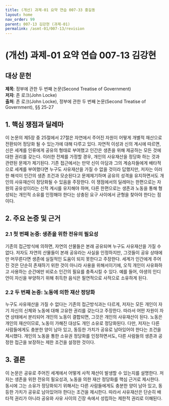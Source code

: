 ```yaml
---
title: (개선) 과제-01 요약 연습 007-33 홍길동
layout: home
nav_order: 99
parent: 007-13 김강현 (과제-01)
permalink: /asmt-01/007-13/revision
---
```


# (개선) 과제-01 요약 연습 007-13 김강현


## 대상 문헌
**제목**: 정부에 관한 두 번째 논문(Second Treatise of Government)  
**저자**: 존 로크(John Locke)  
**출처**: 존 로크(John Locke), 정부에 관한 두 번째 논문(Second Treatise of Government), §§ 25-27  

## 1. 핵심 쟁점과 딜레마  
이 논문의 제5장 중 25절에서 27절은 자연에서 주어진 자원이 어떻게 개별적 재산으로 전환되어 정당화 될 수 있는가에 대해 다루고 있다. 자연적 이성과 신의 계시에 따르면, 신은 세계를 인류에게 공유의 형태로 부여했고 인간은 생존을 위해 제공하는 모든 것에 대한 권리를 갖는다. 이러한 전제를 가정할 경우, 개인의 사유재산을 정당화 하는 것과 관련된 문제가 제기된다. 기존 접근에서는 만약 신이 아담과 그의 계승자들에게 배타적으로 세계를 부여했다면 누구도 사유재산을 가질 수 없을 것이라 답했지만, 저자는 이러한 해석이 인간의 생존 조건과 모순된다고 문제제기하며 공유의 성격을 유지하면서도 개인의 사유재산이 정당화될 수 있음을 주장한다. 이 쟁점에서의 딜레마는 한편으로는 자원의 공유성이라는 신적 계시를 유지해야 하며, 다른 한편으로는 생존과 노동을 통해 형성되는 개인적 소유를 인정해야 한다는 상충된 요구 사이에서 균형을 찾아야 한다는 점이다.

## 2. 주요 논증 및 근거  

### 2.1 첫 번째 논증: 생존을 위한 전유의 필요성  
기존의 접근방식에 의하면, 자연의 산물들은 본래 공유되며 누구도 사유재산을 가질 수 없다. 저자도 자연의 산물들이 본래 공유라는 사실을 인정하지만, 그것들이 공유 상태에만 머무른다면 생존에 실질적인 도움이 되지 못한다고 주장한다. 세계가 인간에게 주어진 것은 단순히 존재하기 위한 것이 아니라 사용을 위해서이기에, 오직 개인이 사유화하고 사용하는 순간에만 비로소 인간의 필요를 충족시킬 수 있다. 예를 들어, 야생의 인디언이 자신을 부양하기 위해 취득한 음식은 필연적으로 사적으로 소유하게 된다.  

### 2.2 두 번째 논증: 노동에 의한 재산 정당화  
누구도 사유재산을 가질 수 없다는 기존의 접근방식과는 다르게, 저자는 모든 개인이 자기 자신의 신체와 노동에 대해 고유한 권리를 갖는다고 주장한다. 따라서 어떤 자원이 자연 상태에서 분리되어 개인의 노동이 결합되면, 그것은 개인의 사유재산이 된다. 노동은 개인의 재산이므로, 노동이 가해진 대상도 개인 소유로 정당화된다. 다만, 저자는 다른 사람들에게도 충분한 양이 남아 있고, 동등한 가치가 공유로 남아있어야 한다는 조건을 제시했다. 개인의 노동을 통한 소유권 정당화를 인정하면서도, 다른 사람들의 생존과 공정한 접근을 보장하는 제한 조건을 설정한 것이다. 

## 3. 결론  
이 논문은 공유로 주어진 세계에서 어떻게 사적 재산이 발생할 수 있는지를 설명한다. 저자는 생존을 위한 전유의 필요성과, 노동을 의한 재산 정당화를 핵심 근거로 제시한다. 동시에 그는 소유가 정당화되기 위해서는 다른 사람들에게도 충분한 양이 남아 있고, 동등한 가치가 공유로 남아있어야 한다는 조건을 제시한다. 따라서 사유재산은 단순히 배타적 권리가 아니라 공유와 사유 사이의 긴장 속에서 성립하는 제한적 권리로 이해된다. 
